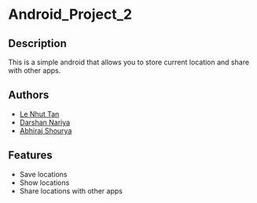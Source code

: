 # Android_Project_2

## Description

This is a simple android that allows you to store current location and share with other apps.

## Authors

- [Le Nhut Tan](https://github.com/lenhuttanprograming)
- [Darshan Nariya](https://www.github.com/dannyglade)
- [Abhiraj Shourya](https://www.github.com/abhirajshourya)

## Features

- Save locations
- Show locations
- Share locations with other apps
